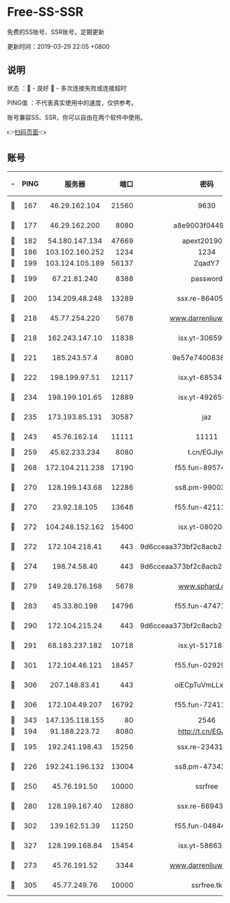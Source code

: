 # Free-SS-SSR

免费的SS账号、SSR账号，定期更新

更新时间：2019-03-29 22:05 +0800

## 说明

状态     ：🙂 - 良好 🙁 - 多次连接失败或连接超时

PING值   ：不代表真实使用中的速度，仅供参考。

账号兼容SS、SSR，你可以自由在两个软件中使用。

👉[扫码页面](https://liesauer.github.io/Free-SS-SSR/)👈

## 账号

|-|PING|服务器|端口|密码|加密方式|区域|
|:----:|:----:|:-----:|-----:|:----:|:----:|:----:|
|🙂|167|46.29.162.104|21560|9630|aes-128-ctr|RU|
|🙂|177|46.29.162.200|8080|a8e9003f0449cea5|chacha20-ietf|RU|
|🙂|182|54.180.147.134|47669|apext2019001|chacha20|KR|
|🙂|186|103.102.160.252|1234|1234|rc4-md5|JP|
|🙂|199|103.124.105.189|56137|ZqadY7|chacha20|US|
|🙂|199|67.21.81.240|8388|password|aes-256-cfb|US|
|🙂|200|134.209.48.248|13289|ssx.re-86405821|aes-256-cfb|US|
|🙂|218|45.77.254.220|5678|www.darrenliuwei.com|aes-256-cfb|SG|
|🙂|218|162.243.147.10|11838|isx.yt-30659922|aes-256-cfb|US|
|🙂|221|185.243.57.4|8080|9e57e7400838a01e|chacha20-ietf|US|
|🙂|222|198.199.97.51|12117|isx.yt-68534554|aes-256-cfb|US|
|🙂|234|198.199.101.65|12889|isx.yt-49265808|aes-256-cfb|US|
|🙂|235|173.193.85.131|30587|jaz|aes-256-cfb|US|
|🙂|243|45.76.162.14|11111|11111|aes-256-cfb|SG|
|🙂|259|45.62.233.234|8080|t.cn/EGJIyrl|rc4-md5|CA|
|🙂|268|172.104.211.238|17190|f55.fun-89574264|aes-256-cfb|US|
|🙂|270|128.199.143.68|12286|ss8.pm-99003865|aes-256-cfb|SG|
|🙂|270|23.92.18.105|13648|f55.fun-42111898|aes-256-cfb|US|
|🙂|272|104.248.152.162|15400|isx.yt-08020813|aes-256-cfb|SG|
|🙂|272|172.104.218.41|443|9d6cceaa373bf2c8acb22e60b6a58be6|aes-256-cfb|US|
|🙂|274|198.74.58.40|443|9d6cceaa373bf2c8acb22e60b6a58be6|aes-256-cfb|US|
|🙂|279|149.28.176.168|5678|www.sphard.com|aes-256-cfb|AU|
|🙂|283|45.33.80.198|14796|f55.fun-47471001|aes-256-cfb|US|
|🙂|290|172.104.215.24|443|9d6cceaa373bf2c8acb22e60b6a58be6|aes-256-cfb|US|
|🙂|291|68.183.237.182|10718|isx.yt-51718808|aes-256-cfb|SG|
|🙂|301|172.104.46.121|18457|f55.fun-02929238|aes-256-cfb|SG|
|🙂|306|207.148.83.41|443|oiECpTuVmLLxk4Ts|aes-256-cfb|AU|
|🙂|306|172.104.49.207|16792|f55.fun-72411432|aes-256-cfb|SG|
|🙂|343|147.135.118.155|80|2546|chacha20|US|
|🙂|194|91.188.223.72|8080|http://t.cn/EGJIyrl|rc4-md5|RU|
|🙂|195|192.241.198.43|15256|ssx.re-23431176|aes-256-cfb|US|
|🙂|226|192.241.196.132|13004|ss8.pm-47343847|aes-256-cfb|US|
|🙂|250|45.76.191.50|10000|ssrfree|aes-256-cfb|SG|
|🙂|280|128.199.167.40|12880|ssx.re-66943146|aes-256-cfb|SG|
|🙂|302|139.162.51.39|11250|f55.fun-04844585|aes-256-cfb|SG|
|🙂|327|128.199.168.84|15454|isx.yt-58663210|aes-256-cfb|SG|
|🙁|273|45.76.191.52|3344|www.darrenliuwei.com|aes-256-cfb|JP|
|🙁|305|45.77.249.76|10000|ssrfree.tk|aes-256-cfb|SG|
